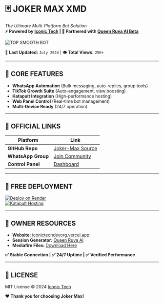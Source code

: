 # 🃏 JOKER MAX XMD  
*The Ultimate Multi-Platform Bot Solution*  
**⚡ Powered by [Iconic Tech](https://github.com/iconic05) | 🤝 Partnered with [Queen Ruva AI Beta](https://github.com/iconic05/Queen-ruva-ai-beta)**  

![TOP SMOOTH BOT](https://files.catbox.moe/pk48i2.jpg)  

**📅 Last Updated:** `July 2024` | **👁️ Total Views:** `25K+`  

---

## 🌟 CORE FEATURES  
- **WhatsApp Automation** (Bulk messaging, auto-replies, group tools)  
- **TikTok Growth Suite** (Auto-engagement, view boosting)  
- **Katapult Integration** (High-performance hosting)  
- **Web Panel Control** (Real-time bot management)  
- **Multi-Device Ready** (24/7 operation)  

---

## 🔗 OFFICIAL LINKS  
| Platform          | Link                                  |
|-------------------|---------------------------------------|
| **GitHub Repo**   | [Joker-Max Source](https://github.com/iconic05/Joker-max) |
| **WhatsApp Group**| [Join Community](https://chat.whatsapp.com/YOUR_INVITE) |
| **Control Panel** | [Dashboard](https://panel.jokermax.tech) |

---

## 🚀 FREE DEPLOYMENT  
[![Deploy on Render](https://img.shields.io/badge/Render-Free_Hosting-blue)](YOUR_RENDER_LINK)  
[![Katapult Hosting](https://img.shields.io/badge/Katapult-Optimized-orange)](https://katapult.host)  

---

## 📌 OWNER RESOURCES  
- **Website:** [iconictechdevorg.vercel.app](https://iconictechdevorg.vercel.app)  
- **Session Generator:** [Queen Ruva AI](https://queen-ruva-ai-3d-session-id.onrender.com/)  
- **Mediafire Files:** [Download Here](https://www.mediafire.com/file/25q29nxq3nyuom0/QUEEN_RUVA_AI_updat_%25F0%259F%2594%258D%25E2%259C%2585.zip/file)  

**✅ Stable Connection | ✅ 24/7 Uptime | ✅ Verified Performance**  

---

## 📜 LICENSE  
MIT License © 2024 [Iconic Tech](https://github.com/iconic05)  

**❤️ Thank you for choosing Joker Max!**  
